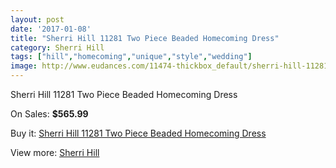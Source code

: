 ```yaml
---
layout: post
date: '2017-01-08'
title: "Sherri Hill 11281 Two Piece Beaded Homecoming Dress"
category: Sherri Hill
tags: ["hill","homecoming","unique","style","wedding"]
image: http://www.eudances.com/11474-thickbox_default/sherri-hill-11281-two-piece-beaded-homecoming-dress.jpg
---
```

Sherri Hill 11281 Two Piece Beaded Homecoming Dress

On Sales: **$565.99**
<a href="https://www.eudances.com/en/sherri-hill/3640-sherri-hill-11281-two-piece-beaded-homecoming-dress.html"><amp-img layout="responsive" width="600" height="600" src="//www.eudances.com/11474-thickbox_default/sherri-hill-11281-two-piece-beaded-homecoming-dress.jpg" alt="Sherri Hill 11281 Two Piece Beaded Homecoming Dress 0" /></a>
<a href="https://www.eudances.com/en/sherri-hill/3640-sherri-hill-11281-two-piece-beaded-homecoming-dress.html"><amp-img layout="responsive" width="600" height="600" src="//www.eudances.com/11478-thickbox_default/sherri-hill-11281-two-piece-beaded-homecoming-dress.jpg" alt="Sherri Hill 11281 Two Piece Beaded Homecoming Dress 1" /></a>
<a href="https://www.eudances.com/en/sherri-hill/3640-sherri-hill-11281-two-piece-beaded-homecoming-dress.html"><amp-img layout="responsive" width="600" height="600" src="//www.eudances.com/11477-thickbox_default/sherri-hill-11281-two-piece-beaded-homecoming-dress.jpg" alt="Sherri Hill 11281 Two Piece Beaded Homecoming Dress 2" /></a>
<a href="https://www.eudances.com/en/sherri-hill/3640-sherri-hill-11281-two-piece-beaded-homecoming-dress.html"><amp-img layout="responsive" width="600" height="600" src="//www.eudances.com/11476-thickbox_default/sherri-hill-11281-two-piece-beaded-homecoming-dress.jpg" alt="Sherri Hill 11281 Two Piece Beaded Homecoming Dress 3" /></a>
<a href="https://www.eudances.com/en/sherri-hill/3640-sherri-hill-11281-two-piece-beaded-homecoming-dress.html"><amp-img layout="responsive" width="600" height="600" src="//www.eudances.com/11475-thickbox_default/sherri-hill-11281-two-piece-beaded-homecoming-dress.jpg" alt="Sherri Hill 11281 Two Piece Beaded Homecoming Dress 4" /></a>

Buy it: [Sherri Hill 11281 Two Piece Beaded Homecoming Dress](https://www.eudances.com/en/sherri-hill/3640-sherri-hill-11281-two-piece-beaded-homecoming-dress.html "Sherri Hill 11281 Two Piece Beaded Homecoming Dress")

View more: [Sherri Hill](https://www.eudances.com/en/80-Sherri-Hill "Sherri Hill")